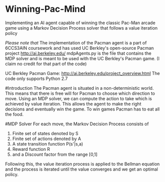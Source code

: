 # Winning-Pac-Mind
Implementing an AI agent capable of winning the classic Pac-Man arcade game using a Markov Decision Process solver that follows a value iteration policy

*Please note that*
The implementation of the Pacman agent is a part of 6CCS3AIN coursework and has used UC Berkley's open-source Pacman project http://ai.berkeley.edu/ 
mdpAgents.py is the file that contains the MDP solver and is meant to be used with the UC Berkley's Pacman game. (I claim no credit for that part of the code)

UC Berkley Pacman Game: http://ai.berkeley.edu/project_overview.html
The code only supports Python 2.7

#Introduction
The Pacman agent is situated in a non-deterministic world. This means that there is free will for Pacman to choose which direction to move. Using an MDP solver, we can compute the action to take which is achieved by value iteration. This allows the agent to make the right decisions and eventually win the game. To win games Pacman has to eat all the food. 

#MDP Solver 
For each move, the Markov Decision Process consists of
1. Finite set of states denoted by S
2. Finite set of actions denoted by A
3. A state transition function P(s'|s,a)
4. Reward function R
5. and a Discount factor from the range [0,1]

Following this, the value iteration process is applied to the Bellman equation and the process is iterated until the value converges and we get an optimal policy. 






